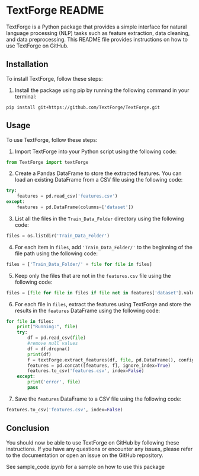 # TextForge README

TextForge is a Python package that provides a simple interface for natural language processing (NLP) tasks such as feature extraction, data cleaning, and data preprocessing. This README file provides instructions on how to use TextForge on GitHub.

## Installation

To install TextForge, follow these steps:

1. Install the package using pip by running the following command in your terminal:

```
pip install git+https://github.com/TextForge/TextForge.git
```

## Usage

To use TextForge, follow these steps:

1. Import TextForge into your Python script using the following code:

```python
from TextForge import textForge
```

2. Create a Pandas DataFrame to store the extracted features. You can load an existing DataFrame from a CSV file using the following code:

```python
try:
    features = pd.read_csv('features.csv')
except:
    features = pd.DataFrame(columns=['dataset'])
```

3. List all the files in the `Train_Data_Folder` directory using the following code:

```python
files = os.listdir('Train_Data_Folder')
```

4. For each item in `files`, add `'Train_Data_Folder/'` to the beginning of the file path using the following code:

```python
files = ['Train_Data_Folder/' + file for file in files]
```

5. Keep only the files that are not in the `features.csv` file using the following code:

```python
files = [file for file in files if file not in features['dataset'].values]
```

6. For each file in `files`, extract the features using TextForge and store the results in the `features` DataFrame using the following code:

```python
for file in files:
    print("Running:", file)
    try:
        df = pd.read_csv(file)
        #remove null values
        df = df.dropna()
        print(df)
        f = textForge.extract_features(df, file, pd.DataFrame(), config)
        features = pd.concat([features, f], ignore_index=True)
        features.to_csv('features.csv', index=False)
    except:
        print('error', file)
        pass
```

7. Save the `features` DataFrame to a CSV file using the following code:

```python
features.to_csv('features.csv', index=False)
```

## Conclusion

You should now be able to use TextForge on GitHub by following these instructions. If you have any questions or encounter any issues, please refer to the documentation or open an issue on the GitHub repository.

See sample_code.ipynb for a sample on how to use this package